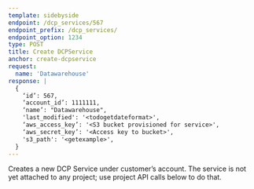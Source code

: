 ```yaml
---
template: sidebyside
endpoint: /dcp_services/567
endpoint_prefix: /dcp_services/
endpoint_option: 1234
type: POST
title: Create DCPService
anchor: create-dcpservice
request:
  name: 'Datawarehouse'
response: |
  {
    ‘id’: 567,
    ‘account_id’: 1111111,
    ‘name’: "Datawarehouse",
    'last_modified': '<todogetdateformat>',
    ‘aws_access_key’: '<S3 bucket provisioned for service>',
    ‘aws_secret_key’: '<Access key to bucket>',
    's3_path': '<getexample>',
  }
---
```


Creates a new DCP Service under customer’s account. The service is not yet attached to any project; use project API calls below to do that.
